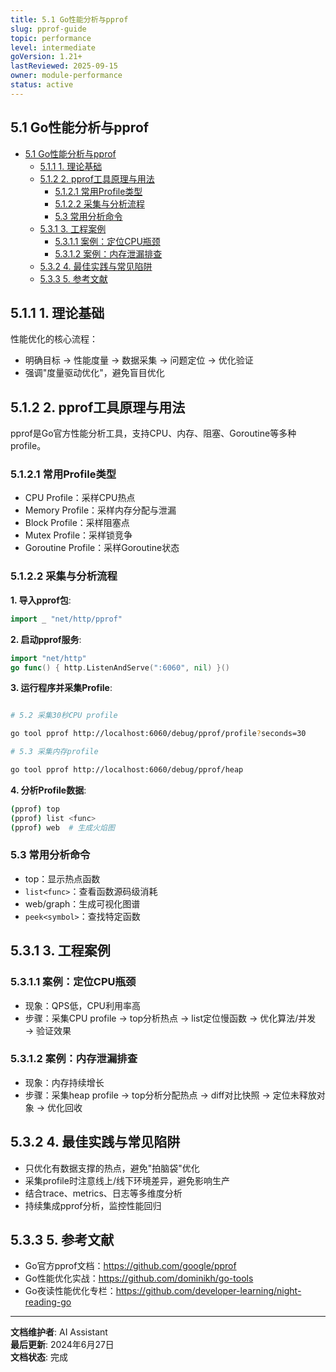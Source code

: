 ```yaml
---
title: 5.1 Go性能分析与pprof
slug: pprof-guide
topic: performance
level: intermediate
goVersion: 1.21+
lastReviewed: 2025-09-15
owner: module-performance
status: active
---
```


## 5.1 Go性能分析与pprof

<!-- TOC START -->
- [5.1 Go性能分析与pprof](#51-go性能分析与pprof)
  - [5.1.1 1. 理论基础](#511-1-理论基础)
  - [5.1.2 2. pprof工具原理与用法](#512-2-pprof工具原理与用法)
    - [5.1.2.1 常用Profile类型](#5121-常用profile类型)
    - [5.1.2.2 采集与分析流程](#5122-采集与分析流程)
    - [5.3 常用分析命令](#53-常用分析命令)
  - [5.3.1 3. 工程案例](#531-3-工程案例)
    - [5.3.1.1 案例：定位CPU瓶颈](#5311-案例定位cpu瓶颈)
    - [5.3.1.2 案例：内存泄漏排查](#5312-案例内存泄漏排查)
  - [5.3.2 4. 最佳实践与常见陷阱](#532-4-最佳实践与常见陷阱)
  - [5.3.3 5. 参考文献](#533-5-参考文献)
<!-- TOC END -->

## 5.1.1 1. 理论基础

性能优化的核心流程：

- 明确目标 → 性能度量 → 数据采集 → 问题定位 → 优化验证
- 强调"度量驱动优化"，避免盲目优化

## 5.1.2 2. pprof工具原理与用法

pprof是Go官方性能分析工具，支持CPU、内存、阻塞、Goroutine等多种profile。

### 5.1.2.1 常用Profile类型

- CPU Profile：采样CPU热点
- Memory Profile：采样内存分配与泄漏
- Block Profile：采样阻塞点
- Mutex Profile：采样锁竞争
- Goroutine Profile：采样Goroutine状态

### 5.1.2.2 采集与分析流程

**1. 导入pprof包**:

```go
import _ "net/http/pprof"

```

**2. 启动pprof服务**:

```go
import "net/http"
go func() { http.ListenAndServe(":6060", nil) }()

```

**3. 运行程序并采集Profile**:

```sh

# 5.2 采集30秒CPU profile

go tool pprof http://localhost:6060/debug/pprof/profile?seconds=30

# 5.3 采集内存profile

go tool pprof http://localhost:6060/debug/pprof/heap

```

**4. 分析Profile数据**:

```sh
(pprof) top
(pprof) list <func>
(pprof) web  # 生成火焰图

```

### 5.3 常用分析命令

- top：显示热点函数
- `list<func>`：查看函数源码级消耗
- web/graph：生成可视化图谱
- `peek<symbol>`：查找特定函数

## 5.3.1 3. 工程案例

### 5.3.1.1 案例：定位CPU瓶颈

- 现象：QPS低，CPU利用率高
- 步骤：采集CPU profile → top分析热点 → list定位慢函数 → 优化算法/并发 → 验证效果

### 5.3.1.2 案例：内存泄漏排查

- 现象：内存持续增长
- 步骤：采集heap profile → top分析分配热点 → diff对比快照 → 定位未释放对象 → 优化回收

## 5.3.2 4. 最佳实践与常见陷阱

- 只优化有数据支撑的热点，避免"拍脑袋"优化
- 采集profile时注意线上/线下环境差异，避免影响生产
- 结合trace、metrics、日志等多维度分析
- 持续集成pprof分析，监控性能回归

## 5.3.3 5. 参考文献

- Go官方pprof文档：<https://github.com/google/pprof>
- Go性能优化实战：<https://github.com/dominikh/go-tools>
- Go夜读性能优化专栏：<https://github.com/developer-learning/night-reading-go>

---

**文档维护者**: AI Assistant  
**最后更新**: 2024年6月27日  
**文档状态**: 完成
